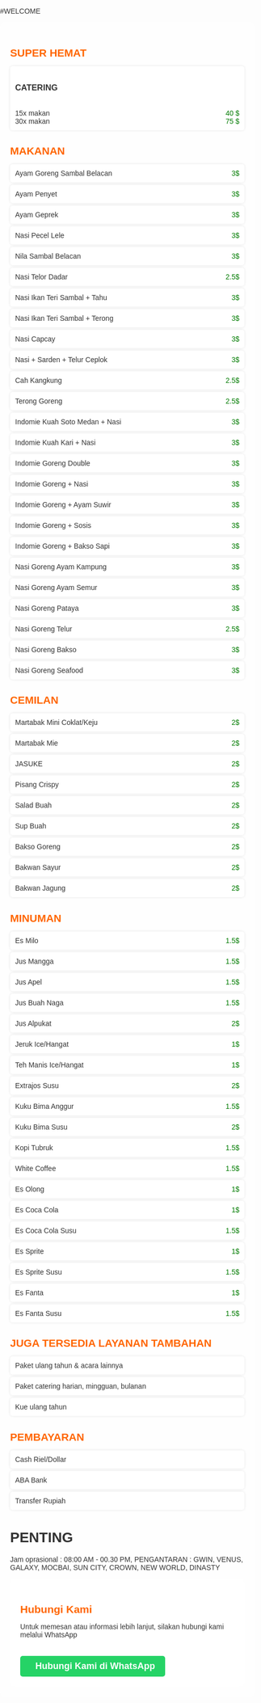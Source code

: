 #WELCOME
<html lang="en">
<head>
    <meta charset="UTF-8">
    <meta name="viewport" content="width=device-width, initial-scale=1.0">
    <title>RESTO ADA KAMI</title>
    <link rel="stylesheet" href="https://cdnjs.cloudflare.com/ajax/libs/font-awesome/6.0.0-beta3/css/all.min.css">
    <style>
        body {
            font-family: Arial, sans-serif;
            background-image: url('https://yaninatrekhleb.github.io/restaurant-website/img/brooke-lark-aGjP08-HbYY-unsplash.jpg');
            background-size: cover;
            background-position: center;
            color: #333;
            margin: 0;
            padding: 0;
        }
        header {
            background-color: rgba(255, 255, 255, 0.8);
            padding: 20px;
            text-align: center;
            font-size: 24px;
            font-weight: bold;
        }
        .container {
            max-width: 900px;
            margin: 0 auto;
            padding: 20px;
            background-color: rgba(255, 255, 255, 0.8);
            border-radius: 10px;
        }
        h2 {
            color: #ff6600;
            margin-bottom: 10px;
        }
        ul {
            list-style-type: none;
            padding: 0;
        }
        ul li {
            padding: 10px;
            background-color: #fff;
            margin-bottom: 5px;
            border-radius: 5px;
            box-shadow: 0px 0px 5px rgba(0, 0, 0, 0.1);
        }
        .price {
            float: right;
            color: #007b00;
        }
        footer {
            background-color: #333;
            color: #fff;
            text-align: center;
            padding: 10px;
            position: fixed;
            bottom: 0;
            width: 100%;
        }
        .whatsapp-button {
            display: inline-block;
            background-color: #25D366;
            color: white;
            padding: 10px 20px;
            text-align: center;
            font-size: 18px;
            font-weight: bold;
            text-decoration: none;
            border-radius: 5px;
            margin-top: 20px;
        }
        .whatsapp-button i {
            margin-right: 10px;
        }
    </style>
</head>
<body>

<div class="container">
    <h2>SUPER HEMAT</h2>
    <ul>
        <li><h3>CATERING</h3><br>
        15x makan <span class="price">40 $</span><br>
        30x makan <span class="price">75 $</span>
        </li>
    </ul>
    <h2>MAKANAN</h2>
    <ul>
        <li>Ayam Goreng Sambal Belacan <span class="price">3$</span></li>
        <li>Ayam Penyet <span class="price">3$</span></li>
        <li>Ayam Geprek <span class="price">3$</span></li>
        <li>Nasi Pecel Lele <span class="price">3$</span></li>
        <li>Nila Sambal Belacan <span class="price">3$</span></li>
        <li>Nasi Telor Dadar <span class="price">2.5$</span></li>
        <li>Nasi Ikan Teri Sambal + Tahu <span class="price">3$</span></li>
        <li>Nasi Ikan Teri Sambal + Terong <span class="price">3$</span></li>
        <li>Nasi Capcay <span class="price">3$</span></li>
        <li>Nasi + Sarden + Telur Ceplok <span class="price">3$</span></li>
        <li>Cah Kangkung <span class="price">2.5$</span></li>
        <li>Terong Goreng <span class="price">2.5$</span></li>
        <li>Indomie Kuah Soto Medan + Nasi <span class="price">3$</span></li>
        <li>Indomie Kuah Kari + Nasi <span class="price">3$</span></li>
        <li>Indomie Goreng Double <span class="price">3$</span></li>
        <li>Indomie Goreng + Nasi <span class="price">3$</span></li>
        <li>Indomie Goreng + Ayam Suwir <span class="price">3$</span></li>
        <li>Indomie Goreng + Sosis <span class="price">3$</span></li>
        <li>Indomie Goreng + Bakso Sapi <span class="price">3$</span></li>
        <li>Nasi Goreng Ayam Kampung <span class="price">3$</span></li>
        <li>Nasi Goreng Ayam Semur <span class="price">3$</span></li>
        <li>Nasi Goreng Pataya <span class="price">3$</span></li>
        <li>Nasi Goreng Telur <span class="price">2.5$</span></li>
        <li>Nasi Goreng Bakso <span class="price">3$</span></li>
        <li>Nasi Goreng Seafood <span class="price">3$</span></li>
    </ul>
    <h2>CEMILAN</h2>
    <ul>
        <li>Martabak Mini Coklat/Keju <span class="price">2$</span></li>
        <li>Martabak Mie <span class="price">2$</span></li>
        <li>JASUKE<span class="price">2$</span></li>
        <li>Pisang Crispy<span class="price">2$</span></li>
        <li>Salad Buah<span class="price">2$</span></li>
        <li>Sup Buah<span class="price">2$</span></li>
        <li>Bakso Goreng<span class="price">2$</span></li>
        <li>Bakwan Sayur<span class="price">2$</span></li>
        <li>Bakwan Jagung<span class="price">2$</span></li>
    </ul>
    <h2>MINUMAN</h2>
    <ul>
        <li>Es Milo <span class="price">1.5$</span></li>
        <li>Jus Mangga <span class="price">1.5$</span></li>
        <li>Jus Apel <span class="price">1.5$</span></li>
        <li>Jus Buah Naga <span class="price">1.5$</span></li>
        <li>Jus Alpukat <span class="price">2$</span></li>
        <li>Jeruk Ice/Hangat <span class="price">1$</span></li>
        <li>Teh Manis Ice/Hangat <span class="price">1$</span></li>
        <li>Extrajos Susu <span class="price">2$</span></li>
        <li>Kuku Bima Anggur <span class="price">1.5$</span></li>
        <li>Kuku Bima Susu <span class="price">2$</span></li>
        <li>Kopi Tubruk <span class="price">1.5$</span></li>
        <li>White Coffee <span class="price">1.5$</span></li>
        <li>Es Olong <span class="price">1$</span></li>
        <li>Es Coca Cola <span class="price">1$</span></li>
        <li>Es Coca Cola Susu <span class="price">1.5$</span></li>
        <li>Es Sprite <span class="price">1$</span></li>
        <li>Es Sprite Susu <span class="price">1.5$</span></li>
        <li>Es Fanta <span class="price">1$</span></li>
        <li>Es Fanta Susu <span class="price">1.5$</span></li>
    </ul>
    <h2>JUGA TERSEDIA LAYANAN TAMBAHAN </h2>
    <ul>
        <li>Paket ulang tahun & acara lainnya</li>
        <li>Paket catering harian, mingguan, bulanan</li>
        <li>Kue ulang tahun</li>
    </ul>
    <h2>PEMBAYARAN</h2>
    <ul>
        <li>Cash Riel/Dollar</li>
        <li>ABA Bank</li>
        <li>Transfer Rupiah</li>
    </ul>
    <h1>PENTING</h1>
    <p>Jam oprasional : 08:00 AM - 00.30 PM, PENGANTARAN : GWIN, VENUS, GALAXY, MOCBAI, SUN CITY, CROWN, NEW WORLD, DINASTY
        <div class="container">
            <h2>Hubungi Kami</h2>
            <p>Untuk memesan atau informasi lebih lanjut, silakan hubungi kami melalui WhatsApp</p>
            <!-- Tombol WhatsApp -->
            <a href="https://wa.me/6281396105200" class="whatsapp-button">
                <i class="fab fa-whatsapp"></i> Hubungi Kami di WhatsApp
            </a>
        <div>

